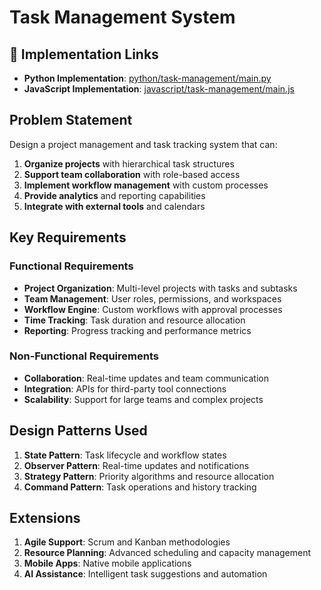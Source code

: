 # Task Management System

## 🔗 Implementation Links
- **Python Implementation**: [python/task-management/main.py](python/task-management/main.py)
- **JavaScript Implementation**: [javascript/task-management/main.js](javascript/task-management/main.js)

## Problem Statement

Design a project management and task tracking system that can:

1. **Organize projects** with hierarchical task structures
2. **Support team collaboration** with role-based access
3. **Implement workflow management** with custom processes
4. **Provide analytics** and reporting capabilities
5. **Integrate with external tools** and calendars

## Key Requirements

### Functional Requirements
- **Project Organization**: Multi-level projects with tasks and subtasks
- **Team Management**: User roles, permissions, and workspaces
- **Workflow Engine**: Custom workflows with approval processes
- **Time Tracking**: Task duration and resource allocation
- **Reporting**: Progress tracking and performance metrics

### Non-Functional Requirements
- **Collaboration**: Real-time updates and team communication
- **Integration**: APIs for third-party tool connections
- **Scalability**: Support for large teams and complex projects

## Design Patterns Used

1. **State Pattern**: Task lifecycle and workflow states
2. **Observer Pattern**: Real-time updates and notifications
3. **Strategy Pattern**: Priority algorithms and resource allocation
4. **Command Pattern**: Task operations and history tracking

## Extensions

1. **Agile Support**: Scrum and Kanban methodologies
2. **Resource Planning**: Advanced scheduling and capacity management
3. **Mobile Apps**: Native mobile applications
4. **AI Assistance**: Intelligent task suggestions and automation
